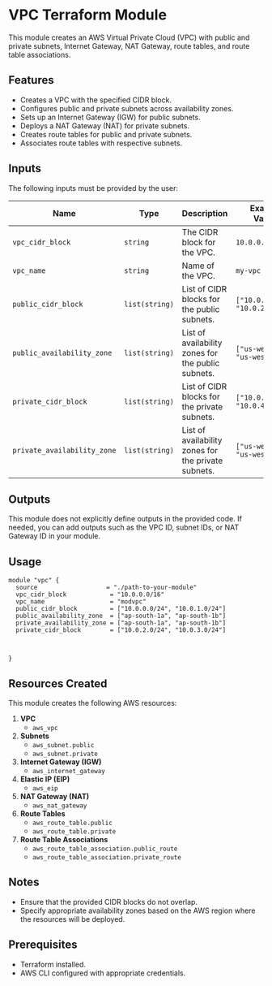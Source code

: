 # VPC Terraform Module

This module creates an AWS Virtual Private Cloud (VPC) with public and private subnets, Internet Gateway, NAT Gateway, route tables, and route table associations.

## Features

- Creates a VPC with the specified CIDR block.
- Configures public and private subnets across availability zones.
- Sets up an Internet Gateway (IGW) for public subnets.
- Deploys a NAT Gateway (NAT) for private subnets.
- Creates route tables for public and private subnets.
- Associates route tables with respective subnets.

## Inputs

The following inputs must be provided by the user:

| Name                      | Type           | Description                                                             | Example Values                      |
|---------------------------|----------------|-------------------------------------------------------------------------|-------------------------------------|
| `vpc_cidr_block`          | `string`       | The CIDR block for the VPC.                                            | `10.0.0.0/16`                       |
| `vpc_name`                | `string`       | Name of the VPC.                                                       | `my-vpc`                            |
| `public_cidr_block`       | `list(string)` | List of CIDR blocks for the public subnets.                            | `["10.0.1.0/24", "10.0.2.0/24"]` |
| `public_availability_zone`| `list(string)` | List of availability zones for the public subnets.                     | `["us-west-1a", "us-west-1b"]`    |
| `private_cidr_block`      | `list(string)` | List of CIDR blocks for the private subnets.                           | `["10.0.3.0/24", "10.0.4.0/24"]` |
| `private_availability_zone`| `list(string)` | List of availability zones for the private subnets.                    | `["us-west-1a", "us-west-1b"]`    |

## Outputs

This module does not explicitly define outputs in the provided code. If needed, you can add outputs such as the VPC ID, subnet IDs, or NAT Gateway ID in your module.

## Usage

```hcl
module "vpc" {
  source                   = "./path-to-your-module"
  vpc_cidr_block            = "10.0.0.0/16"
  vpc_name                  = "modvpc"
  public_cidr_block         = ["10.0.0.0/24", "10.0.1.0/24"]
  public_availability_zone  = ["ap-south-1a", "ap-south-1b"]
  private_availability_zone = ["ap-south-1a", "ap-south-1b"]
  private_cidr_block        = ["10.0.2.0/24", "10.0.3.0/24"]



}
```

## Resources Created

This module creates the following AWS resources:

1. **VPC**
   - `aws_vpc`
2. **Subnets**
   - `aws_subnet.public`
   - `aws_subnet.private`
3. **Internet Gateway (IGW)**
   - `aws_internet_gateway`
4. **Elastic IP (EIP)**
   - `aws_eip`
5. **NAT Gateway (NAT)**
   - `aws_nat_gateway`
6. **Route Tables**
   - `aws_route_table.public`
   - `aws_route_table.private`
7. **Route Table Associations**
   - `aws_route_table_association.public_route`
   - `aws_route_table_association.private_route`

## Notes

- Ensure that the provided CIDR blocks do not overlap.
- Specify appropriate availability zones based on the AWS region where the resources will be deployed.

## Prerequisites

- Terraform installed.
- AWS CLI configured with appropriate credentials.

